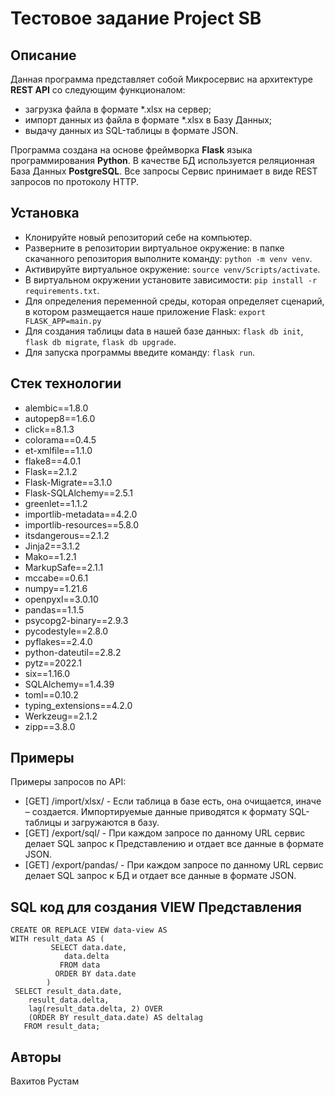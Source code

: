 # Тестовое задание Project SB


## Описание

Данная программа представляет собой Микросервис на архитектуре **REST API** со следующим функционалом:
- загрузка файла в формате *.xlsx на сервер;
- импорт данных из файла в формате *.xlsx в Базу Данных;
- выдачу данных из SQL-таблицы в формате JSON.

Программа создана на основе фреймворка **Flask** языка программирования **Python**. В качестве БД используется реляционная База Данных **PostgreSQL**. Все запросы Сервис принимает в виде REST запросов по протоколу HTTP.


## Установка

- Клонируйте новый репозиторий себе на компьютер.
- Разверните в репозитории виртуальное окружение: в папке скачанного репозитория выполните команду: `python -m venv venv`.
- Активируйте виртуальное окружение: `source venv/Scripts/activate`.
- В виртуальном окружении установите зависимости: `pip install -r requirements.txt`.
- Для определения переменной среды, которая определяет сценарий, в котором размещается наше приложение Flask: `export FLASK_APP=main.py`
- Для создания таблицы data в нашей базе данных: `flask db init`, `flask db migrate`, `flask db upgrade`.
- Для запуска программы введите команду: `flask run`.


## Стек технологии

- alembic==1.8.0
- autopep8==1.6.0
- click==8.1.3
- colorama==0.4.5
- et-xmlfile==1.1.0
- flake8==4.0.1
- Flask==2.1.2
- Flask-Migrate==3.1.0
- Flask-SQLAlchemy==2.5.1
- greenlet==1.1.2
- importlib-metadata==4.2.0
- importlib-resources==5.8.0
- itsdangerous==2.1.2
- Jinja2==3.1.2
- Mako==1.2.1
- MarkupSafe==2.1.1
- mccabe==0.6.1
- numpy==1.21.6
- openpyxl==3.0.10
- pandas==1.1.5
- psycopg2-binary==2.9.3
- pycodestyle==2.8.0
- pyflakes==2.4.0
- python-dateutil==2.8.2
- pytz==2022.1
- six==1.16.0
- SQLAlchemy==1.4.39
- toml==0.10.2
- typing_extensions==4.2.0
- Werkzeug==2.1.2
- zipp==3.8.0


## Примеры

Примеры запросов по API:

- [GET] /import/xlsx/ - Если таблица в базе есть, она очищается, иначе – создается. Импортируемые данные приводятся к формату SQL-таблицы и загружаются в базу.
- [GET]  /export/sql/ - При каждом запросе по данному URL сервис делает SQL запрос к Представлению и отдает все данные в формате JSON.
- [GET] /export/pandas/ -  При каждом запросе по данному URL сервис делает SQL запрос к БД и отдает все данные в формате JSON.


## SQL код для создания VIEW Представления

```
CREATE OR REPLACE VIEW data-view AS
WITH result_data AS (
         SELECT data.date,
            data.delta
           FROM data
          ORDER BY data.date
        )
 SELECT result_data.date,
    result_data.delta,
    lag(result_data.delta, 2) OVER 
    (ORDER BY result_data.date) AS deltalag
   FROM result_data;
```

## Авторы

Вахитов Рустам
